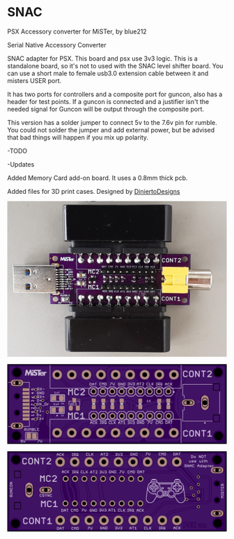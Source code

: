 # SNAC
PSX Accessory converter for MiSTer, by blue212


Serial Native Accessory Converter

SNAC adapter for PSX. This board and psx use 3v3 logic. This is a standalone board, so it's not to used with the SNAC level shifter board. You can use a short male to female usb3.0 extension cable between it and misters USER port.

It has two ports for controllers and a composite port for guncon, also has a header for test points. If a guncon is connected and a justifier isn't the needed signal for Guncon will be output through the composite port.

This version has a solder jumper to connect 5v to the 7.6v pin for rumble. You could not solder the jumper and add external power, but be advised that bad things will happen if you mix up polarity.

-TODO 

-Updates

Added Memory Card add-on board. It uses a 0.8mm thick pcb.

Added files for 3D print cases. Designed by [DiniertoDesigns](https://www.thingiverse.com/thing:5530398)

![ASEMBLED](images/assembled.png)


![FRONT](images/front.png)

![BACK](images/back.png)

